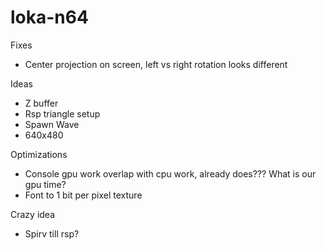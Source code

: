 # loka-n64

Fixes
- Center projection on screen, left vs right rotation looks different

Ideas
- Z buffer
- Rsp triangle setup
- Spawn Wave
- 640x480

Optimizations
- Console gpu work overlap with cpu work, already does??? What is our gpu time?
- Font to 1 bit per pixel texture

Crazy idea
- Spirv till rsp?